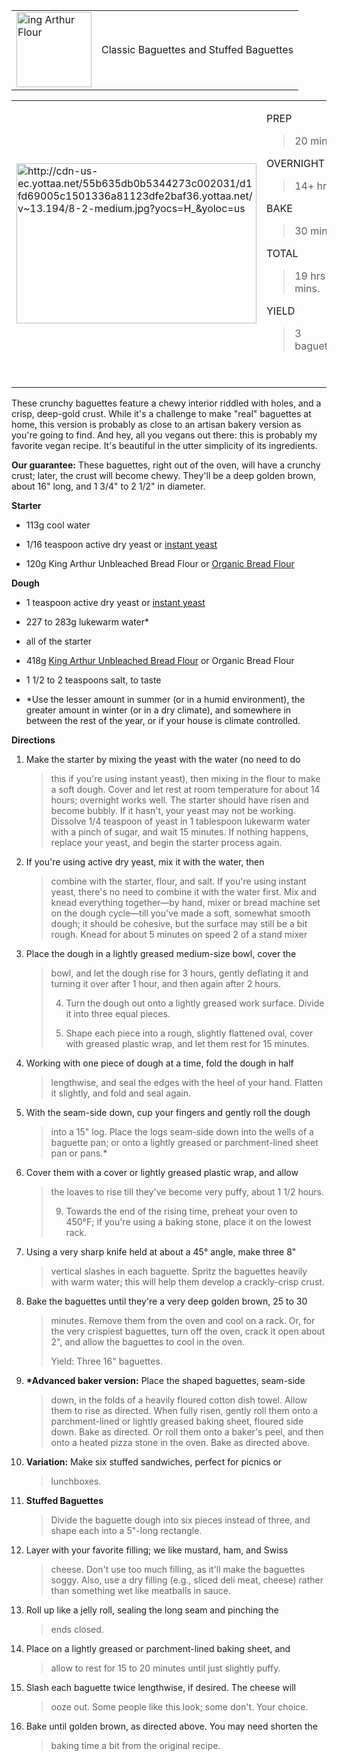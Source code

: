 |                                                                                          |                                         |
|------------------------------------------------------------------------------------------|-----------------------------------------|
| <img src="media/image1.png" style="width:1.25in;height:1.25in" alt="ing Arthur Flour" /> | Classic Baguettes and Stuffed Baguettes |

<table>
<tbody>
<tr class="odd">
<td><img src="media/image2.jpeg" style="width:4in;height:2.66667in" alt="http://cdn-us-ec.yottaa.net/55b635db0b5344273c002031/d1fd69005c1501336a81123dfe2baf36.yottaa.net/v~13.194/8-2-medium.jpg?yocs=H_&amp;yoloc=us" /></td>
<td><p>PREP</p>
<blockquote>
<p>20 mins.</p>
</blockquote>
<p>OVERNIGHT</p>
<blockquote>
<p>14+ hrs.</p>
</blockquote>
<p>BAKE</p>
<blockquote>
<p>30 mins.</p>
</blockquote>
<p>TOTAL</p>
<blockquote>
<p>19 hrs 50 mins.</p>
</blockquote>
<p>YIELD</p>
<blockquote>
<p>3 baguettes</p>
</blockquote>
<p> </p></td>
</tr>
</tbody>
</table>

These crunchy baguettes feature a chewy interior riddled with holes, and
a crisp, deep-gold crust. While it's a challenge to make "real"
baguettes at home, this version is probably as close to an artisan
bakery version as you're going to find. And hey, all you vegans out
there: this is probably my favorite vegan recipe. It's beautiful in the
utter simplicity of its ingredients.  
  
**Our guarantee:** These baguettes, right out of the oven, will have a
crunchy crust; later, the crust will become chewy. They'll be a deep
golden brown, about 16" long, and 1 3/4" to 2 1/2" in diameter.

**Starter**

-   113g cool water

-   1/16 teaspoon active dry yeast or [<u>instant
    yeast</u>](http://www.kingarthurflour.com/recipes/detail.jsp?id=1458)

-   120g King Arthur Unbleached Bread Flour or [<u>Organic Bread
    Flour</u>](http://www.kingarthurflour.com/recipes/detail.jsp?id=3585)

**Dough**

-   1 teaspoon active dry yeast or [<u>instant
    yeast</u>](http://www.kingarthurflour.com/recipes/detail.jsp?id=1458)

-   227 to 283g lukewarm water\*

-   all of the starter

-   418g [<u>King Arthur Unbleached Bread
    Flour</u>](http://www.kingarthurflour.com/recipes/detail.jsp?id=3001) or
    Organic Bread Flour

-   1 1/2 to 2 teaspoons salt, to taste

-   \*Use the lesser amount in summer (or in a humid environment), the
    greater amount in winter (or in a dry climate), and somewhere in
    between the rest of the year, or if your house is climate
    controlled.

**Directions**

1.  Make the starter by mixing the yeast with the water (no need to do
    > this if you're using instant yeast), then mixing in the flour to
    > make a soft dough. Cover and let rest at room temperature for
    > about 14 hours; overnight works well. The starter should have
    > risen and become bubbly. If it hasn't, your yeast may not be
    > working. Dissolve 1/4 teaspoon of yeast in 1 tablespoon lukewarm
    > water with a pinch of sugar, and wait 15 minutes. If nothing
    > happens, replace your yeast, and begin the starter process again.

2.  If you're using active dry yeast, mix it with the water, then
    > combine with the starter, flour, and salt. If you're using instant
    > yeast, there's no need to combine it with the water first. Mix and
    > knead everything together—by hand, mixer or bread machine set on
    > the dough cycle—till you've made a soft, somewhat smooth dough; it
    > should be cohesive, but the surface may still be a bit rough.
    > Knead for about 5 minutes on speed 2 of a stand mixer

3.  Place the dough in a lightly greased medium-size bowl, cover the
    > bowl, and let the dough rise for 3 hours, gently deflating it and
    > turning it over after 1 hour, and then again after 2 hours.  
    >   
    > 4) Turn the dough out onto a lightly greased work surface. Divide
    > it into three equal pieces.  
    >   
    > 5) Shape each piece into a rough, slightly flattened oval, cover
    > with greased plastic wrap, and let them rest for 15 minutes.

4.  Working with one piece of dough at a time, fold the dough in half
    > lengthwise, and seal the edges with the heel of your hand. Flatten
    > it slightly, and fold and seal again.

5.  With the seam-side down, cup your fingers and gently roll the dough
    > into a 15" log. Place the logs seam-side down into the wells of a
    > baguette pan; or onto a lightly greased or parchment-lined sheet
    > pan or pans.\*

6.  Cover them with a cover or lightly greased plastic wrap, and allow
    > the loaves to rise till they've become very puffy, about 1 1/2
    > hours.  
    >   
    > 9) Towards the end of the rising time, preheat your oven to 450°F;
    > if you're using a baking stone, place it on the lowest rack.

7.  Using a very sharp knife held at about a 45° angle, make three 8"
    > vertical slashes in each baguette. Spritz the baguettes heavily
    > with warm water; this will help them develop a crackly-crisp
    > crust.

8.  Bake the baguettes until they're a very deep golden brown, 25 to 30
    > minutes. Remove them from the oven and cool on a rack. Or, for the
    > very crispiest baguettes, turn off the oven, crack it open about
    > 2", and allow the baguettes to cool in the oven.  
    >   
    > Yield: Three 16" baguettes.

9.  **\*Advanced baker version:** Place the shaped baguettes, seam-side
    > down, in the folds of a heavily floured cotton dish towel. Allow
    > them to rise as directed. When fully risen, gently roll them onto
    > a parchment-lined or lightly greased baking sheet, floured side
    > down. Bake as directed. Or roll them onto a baker's peel, and then
    > onto a heated pizza stone in the oven. Bake as directed above.

10. **Variation:** Make six stuffed sandwiches, perfect for picnics or
    > lunchboxes.

11. **Stuffed Baguettes**  
    > Divide the baguette dough into six pieces instead of three, and
    > shape each into a 5"-long rectangle.

12. Layer with your favorite filling; we like mustard, ham, and Swiss
    > cheese. Don't use too much filling, as it'll make the baguettes
    > soggy. Also, use a dry filling (e.g., sliced deli meat, cheese)
    > rather than something wet like meatballs in sauce.

13. Roll up like a jelly roll, sealing the long seam and pinching the
    > ends closed.

14. Place on a lightly greased or parchment-lined baking sheet, and
    > allow to rest for 15 to 20 minutes until just slightly puffy.

15. Slash each baguette twice lengthwise, if desired. The cheese will
    > ooze out. Some people like this look; some don't. Your choice.

16. Bake until golden brown, as directed above. You may need shorten the
    > baking time a bit from the original recipe.
